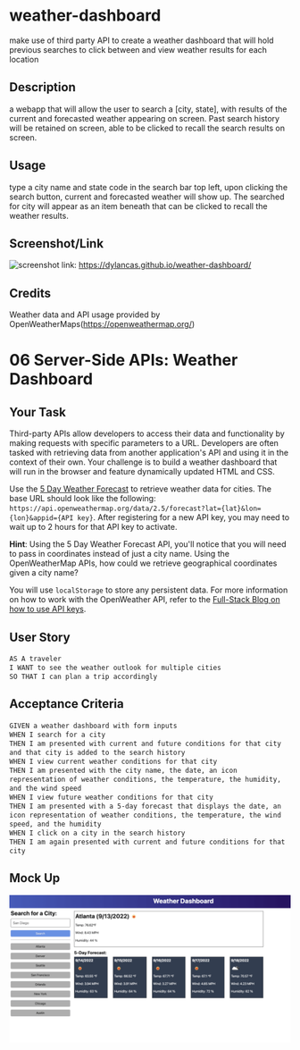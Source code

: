 # weather-dashboard
make use of third party API to create a weather dashboard that will hold previous searches to click between and view weather results for each location

## Description
a webapp that will allow the user to search a [city, state], with results of the current and forecasted weather appearing on screen.
Past search history will be retained on screen, able to be clicked to recall the search results on screen. 

## Usage
type a city name and state code in the search bar top left, upon clicking the search button, current and forecasted weather will show up.
The searched for city will appear as an item beneath that can be clicked to recall the weather results. 

## Screenshot/Link

![screenshot](./assets/images/deployedChallenge6.png.png)
link: https://dylancas.github.io/weather-dashboard/

## Credits
Weather data and API usage provided by OpenWeatherMaps(https://openweathermap.org/)

# 06 Server-Side APIs: Weather Dashboard

## Your Task

Third-party APIs allow developers to access their data and functionality by making requests with specific parameters to a URL. Developers are often tasked with retrieving data from another application's API and using it in the context of their own. Your challenge is to build a weather dashboard that will run in the browser and feature dynamically updated HTML and CSS.

Use the [5 Day Weather Forecast](https://openweathermap.org/forecast5) to retrieve weather data for cities. The base URL should look like the following: `https://api.openweathermap.org/data/2.5/forecast?lat={lat}&lon={lon}&appid={API key}`. After registering for a new API key, you may need to wait up to 2 hours for that API key to activate.

**Hint**: Using the 5 Day Weather Forecast API, you'll notice that you will need to pass in coordinates instead of just a city name. Using the OpenWeatherMap APIs, how could we retrieve geographical coordinates given a city name?

You will use `localStorage` to store any persistent data. For more information on how to work with the OpenWeather API, refer to the [Full-Stack Blog on how to use API keys](https://coding-boot-camp.github.io/full-stack/apis/how-to-use-api-keys).

## User Story

```
AS A traveler
I WANT to see the weather outlook for multiple cities
SO THAT I can plan a trip accordingly
```

## Acceptance Criteria

```
GIVEN a weather dashboard with form inputs
WHEN I search for a city
THEN I am presented with current and future conditions for that city and that city is added to the search history
WHEN I view current weather conditions for that city
THEN I am presented with the city name, the date, an icon representation of weather conditions, the temperature, the humidity, and the wind speed
WHEN I view future weather conditions for that city
THEN I am presented with a 5-day forecast that displays the date, an icon representation of weather conditions, the temperature, the wind speed, and the humidity
WHEN I click on a city in the search history
THEN I am again presented with current and future conditions for that city
```

## Mock Up
![screenshot](./assets/images/06-server-side-apis-homework-demo.png)